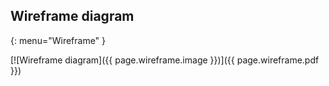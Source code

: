 ## Wireframe diagram
{: menu="Wireframe" }

[![Wireframe diagram]({{ page.wireframe.image }})]({{ page.wireframe.pdf }})

